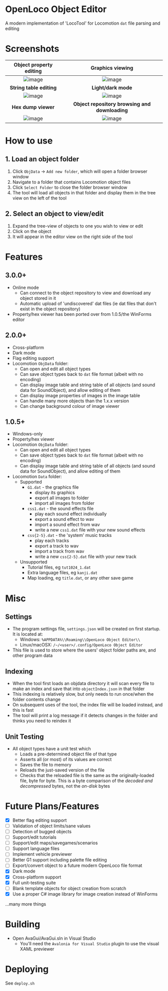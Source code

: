 # OpenLoco Object Editor
A modern implementation of 'LocoTool' for Locomotion `dat` file parsing and editing

# Screenshots

| **Object property editing** | **Graphics viewing** |
|:-----:|:-----:|
| ![image](https://github.com/user-attachments/assets/1adb4be5-cc8e-46a0-9174-83e0634c2ad2) | ![image](https://github.com/user-attachments/assets/bb0aec69-c3ba-4edf-aba0-1861d99077a2) |
| **String table editing** | **Light/dark mode** |
| ![image](https://github.com/user-attachments/assets/dd97a5cd-5208-4c0c-8215-e3692bfbe90e) | ![image](https://github.com/user-attachments/assets/3c7cc173-a001-47e4-8ab7-34ca80b2307a) |
| **Hex dump viewer** | **Object repository browsing and downloading** |
| ![image](https://github.com/user-attachments/assets/d2794946-acc4-4cbb-a6d0-275cd6776ec1) | ![image](https://github.com/user-attachments/assets/98c37f5f-1325-4795-9729-2f1c8e1d4ce7) |

# How to use

## 1. Load an object folder
1. Click `ObjData` -> `Add new folder`, which will open a folder browser window
2. Navigate to a folder that contains Locomotion object files
3. Click `Select Folder` to close the folder browser window
4. The tool will load all objects in that folder and display them in the tree view on the left of the tool

## 2. Select an object to view/edit
1. Expand the tree-view of objects to one you wish to view or edit
2. Click on the object
3. It will appear in the editor view on the right side of the tool

# Features

## 3.0.0+
- Online mode
  - Can connect to the object repository to view and download any object stored in it
  - Automatic upload of 'undiscovered' dat files (ie dat files that don't exist in the object repository)
- Property/hex viewer has been ported over from 1.0.5/the WinForms editor

## 2.0.0+

- Cross-platform
- Dark mode
- Flag editing support
- Locomotion `ObjData` folder:
  - Can open and edit all object types
  - Can save object types back to `dat` file format (albeit with no encoding)
  - Can display image table and string table of all objects (and sound data for SoundObject), and allow editing of them
  - Can display image properties of images in the image table
  - Can handle many more objects than the 1.x.x version
  - Can change background colour of image viewer

## 1.0.5+

- Windows-only
- Property/hex viewer
- Locomotion `ObjData` folder:
  - Can open and edit all object types
  - Can save object types back to `dat` file format (albeit with no encoding)
  - Can display image table and string table of all objects (and sound data for SoundObject), and allow editing of them
- Locomotion `Data` folder:
  - Supported
    - `G1.dat` - the graphics file
      - display its graphics
      - export all images to folder
      - import all images from folder
    - `css1.dat` - the sound effects file
      - play each sound effect individually
      - export a sound effect to wav
      - import a sound effect from wav
      - write a new `css1.dat` file with your new sound effects
    - `css{2-5}.dat` - the 'system' music tracks
      - play each tracks
      - export a track to wav
      - import a track from wav
      - write a new `css{2-5}.dat` file with your new track
  - Unsupported
    - Tutorial files, eg `tut1024_1.dat`
    - Extra language files, eg `kanji.dat`
    - Map loading, eg `title.dat`, or any other save game

# Misc

## Settings
- The program settings file, `settings.json` will be created on first startup. It is located at:
  - Windows: `%APPDATA%\\Roaming\\OpenLoco Object Editor\\`
  - Linux/macOSX: `/~/<user>/.config/OpenLoco Object Editor`
- This file is used to store where the users' object folder paths are, and other program data

## Indexing
- When the tool first loads an objdata directory it will scan every file to make an index and save that into `objectIndex.json` in that folder
- This indexing is relatively slow, but only needs to run once/when the folder contents change
- On subsequent uses of the tool, the index file will be loaded instead, and this is fast
- The tool will print a log message if it detects changes in the folder and thinks you need to reindex it

## Unit Testing
- All object types have a unit test which
  - Loads a pre-determined object file of that type
  - Asserts all (or most) of its values are correct
  - Saves the file to memory
  - Reloads the just-saved version of the file
  - Checks that the reloaded file is the same as the originally-loaded file, byte for byte. This is a byte comparison of the *decoded and decompressed* bytes, not the *on-disk* bytes

# Future Plans/Features
- [x] Better flag editing support
- [ ] Validation of object limits/sane values
- [ ] Detection of bugged objects
- [ ] Support/edit tutorials
- [ ] Support/edit maps/savegames/scenarios
- [ ] Support language files
- [ ] Implement vehicle previewer
- [ ] Better G1 support including palette file editing
- [ ] Export/convert object to a future modern OpenLoco file format
- [x] Dark mode
- [x] Cross-platform support
- [x] Full unit-testing suite
- [ ] Blank template objects for object creation from scratch
- [x] Use a proper C# image library for image creation instead of WinForms

...many more things

# Building
- Open AvaGui/AvaGui.sln in Visual Studio
  - You'll need the `Avalonia for Visual Studio` plugin to use the visual XAML previewer

# Deploying
See `deploy.sh`
